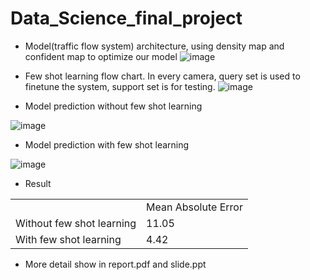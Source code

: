 # Data_Science_final_project
* Model(traffic flow system) architecture, using density map and confident map to optimize our model
![image](https://github.com/hsu1123/image_file/blob/main/model.PNG)

* Few shot learning flow chart. In every camera, query set is used to finetune the system, support set is for testing.
![image](https://github.com/hsu1123/image_file/blob/main/few%20shot%20split.PNG)

* Model prediction without few shot learning

  
![image](https://github.com/hsu1123/image_file/blob/main/demo_without_density.png)

* Model prediction with few shot learning

  
![image](https://github.com/hsu1123/image_file/blob/main/demo_few_modify.png)

* Result
<table>
  <tr>
    <td></td>
    <td>Mean Absolute Error</td>
  </tr>
  <tr>
    <td>Without few shot learning</td>
    <td>11.05</td>
  </tr>
  <tr>
    <td>With few shot learning</td>
    <td>4.42</td>
  </tr>
</table>


* More detail show in report.pdf and slide.ppt
